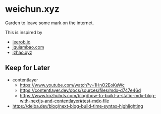# weichun.xyz

Garden to leave some mark on the internet.

This is inspired by

- [leerob.io](https://leerob.io/)
- [jquiambao.com](https://www.jquiambao.com/)
- [jzhao.xyz](https://jzhao.xyz/)

## Keep for Later

- contentlayer
  - https://www.youtube.com/watch?v=1HnO2EoKeWc
  - https://contentlayer.dev/docs/sources/files/mdx-d747e46d
  - https://www.kozhuhds.com/blog/how-to-build-a-static-mdx-blog-with-nextjs-and-contentlayer#test-mdx-file
- https://delba.dev/blog/next-blog-build-time-syntax-highlighting
